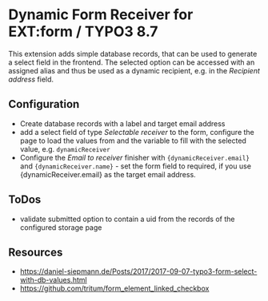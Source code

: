 # Dynamic Form Receiver for EXT:form / TYPO3 8.7

This extension adds simple database records, that can be used to generate a select field in the frontend.
The selected option can be accessed with an assigned alias and thus be used as a dynamic recipient, e.g. in the _Recipient address_ field.

## Configuration

* Create database records with a label and target email address
* add a select field of type _Selectable receiver_ to the form, configure the page to load the values from and the variable to fill with the selected value, e.g. `dynamicReceiver`
* Configure the _Email to receiver_ finisher with `{dynamicReceiver.email}` and `{dynamicReceiver.name}` - set the form field to required, if you use {dynamicReceiver.email} as the target email address.


## ToDos

* validate submitted option to contain a uid from the records of the configured storage page


## Resources
* https://daniel-siepmann.de/Posts/2017/2017-09-07-typo3-form-select-with-db-values.html
* https://github.com/tritum/form_element_linked_checkbox


